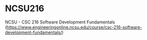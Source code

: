 # NCSU216

NCSU - CSC 216 Software Development Fundamentals (https://www.engineeringonline.ncsu.edu/course/csc-216-software-development-fundamentals/)
